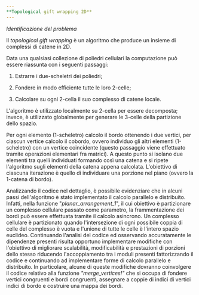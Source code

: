 ```yaml
---
**Topological gift wrapping 2D**
---
```


*Identificazione del problema*

Il *topological gift wrapping* è un algoritmo che produce un insieme di
complessi di catene in 2D.

Data una qualsiasi collezione di poliedri cellulari la computazione può
essere riassunta con i seguenti passaggi:

1.  Estrarre i due-scheletri dei poliedri;

2.  Fondere in modo efficiente tutte le loro 2-celle;

3.  Calcolare su ogni 2-cella il suo complesso di catene locale.

L'algoritmo è utilizzato localmente su 2-cella per essere decomposta;
invece, è utilizzato globalmente per generare le 3-celle della
partizione dello spazio.

Per ogni elemento (1-scheletro) calcolo il bordo ottenendo i due
vertici, per ciascun vertice calcolo il cobordo, ovvero individuo gli
altri elementi (1-scheletro) con un vertice coincidente (questo
passaggio viene effettuato tramite operazioni elementari fra matrici). A
questo punto si isolano due elementi tra quelli individuati formando
così una catena e si ripete l'algoritmo sugli elementi della catena
appena calcolata. L'obiettivo di ciascuna iterazione è quello di
individuare una porzione nel piano (ovvero la 1-catena di bordo).

Analizzando il codice nel dettaglio, è possibile evidenziare che in
alcuni passi dell'algoritmo è stato implementato il calcolo parallelo e
distribuito. Infatti, nella funzione "*planar_arrangement_1*", il cui
obiettivo è partizionare un complesso cellulare passato come parametro,
la frammentazione dei bordi può essere effettuata tramite il calcolo
asincrono. Un complesso cellulare è partizionato quando l\'intersezione
di ogni possibile coppia di celle del complesso è vuota e l\'unione di
tutte le celle è l\'intero spazio euclideo. Continuando l'analisi del
codice ed osservando accuratamente le dipendenze presenti risulta
opportuno implementare modifiche con l'obiettivo di migliorare
scalabilità, modificabilità e prestazioni di porzioni dello stesso
riducendo l'accoppiamento tra i moduli presenti fattorizzando il codice
e continuando ad implementare forme di calcolo parallelo e distribuito.
In particolare, alcune di queste modifiche dovranno coinvolgere il
codice relativo alla funzione *"merge_vertices!"* che si occupa di
fondere vertici congruenti e bordi congruenti, assegnare a coppie di
indici di vertici indici di bordo e costruire una mappa dei bordi.
